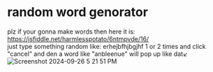 # random word genorator

plz if your gonna make words then here it is:         
https://jsfiddle.net/harmlesspotato/6ntmpvde/16/    
just type something random like: erhejbfhjbgjhf 1 or 2 times and click "cancel" and den a word like "anbleenue" will pop up like dat↙      
![Screenshot 2024-09-26 5 21 51 PM](https://github.com/user-attachments/assets/e412d4cd-6b75-4660-ba62-6f12b9258788)

